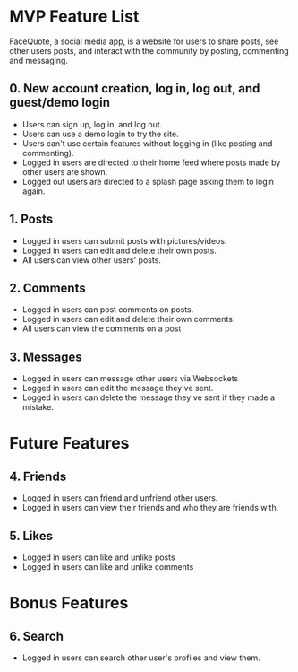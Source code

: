 # MVP Feature List

FaceQuote, a social media app, is a website for users to share posts, see other users posts, and interact with the community by posting, commenting and messaging.

## 0. New account creation, log in, log out, and guest/demo login
* Users can sign up, log in, and log out.
* Users can use a demo login to try the site.
* Users can't use certain features without logging in (like posting and commenting).
* Logged in users are directed to their home feed where posts made by other users are shown.
* Logged out users are directed to a splash page asking them to login again.

## 1. Posts
* Logged in users can submit posts with pictures/videos.
* Logged in users can edit and delete their own posts.
* All users can view other users' posts.

## 2. Comments
* Logged in users can post comments on posts.
* Logged in users can edit and delete their own comments.
* All users can view the comments on a post

## 3. Messages
* Logged in users can message other users via Websockets
* Logged in users can edit the message they've sent.
* Logged in users can delete the message they've sent if they made a mistake.

# Future Features

## 4. Friends
* Logged in users can friend and unfriend other users.
* Logged in users can view their friends and who they are friends with.

## 5. Likes
* Logged in users can like and unlike posts
* Logged in users can like and unlike comments

# Bonus Features

## 6. Search
* Logged in users can search other user's profiles and view them.

